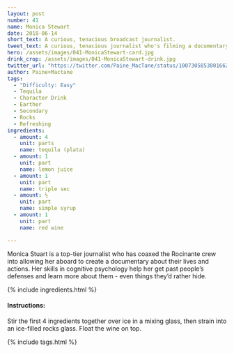 ```yaml
---
layout: post
number: 41
name: Monica Stewart
date: 2018-06-14
short_text: A curious, tenacious broadcast journalist.
tweet_text: A curious, tenacious journalist who's filming a documentary about the Roci crew, uncovering every secret she can.
hero: /assets/images/041-MonicaStewart-card.jpg
drink_crop: /assets/images/041-MonicaStewart-drink.jpg
twitter_url: "https://twitter.com/Paine_MacTane/status/1007305853001662465"
author: Paine×Mactane
tags: 
  - "Difficulty: Easy"
  - Tequila
  - Character Drink
  - Earther
  - Secondary
  - Rocks
  - Refreshing
ingredients:
  - amount: 4
    unit: parts
    name: tequila (plata)
  - amount: 1
    unit: part
    name: lemon juice
  - amount: 1
    unit: part
    name: triple sec
  - amount: ½
    unit: part
    name: simple syrup
  - amount: 1
    unit: part
    name: red wine

---
```


Monica Stuart is a top-tier journalist who has coaxed the Rocinante crew into allowing her aboard to create a documentary about their lives and actions. Her skills in cognitive psychology help her get past people’s defenses and learn more about them - even things they’d rather hide.

{% include ingredients.html %}

#### Instructions:

Stir the first 4 ingredients together over ice in a mixing glass, then strain into an ice-filled rocks glass. Float the wine on top.

{% include tags.html %}
